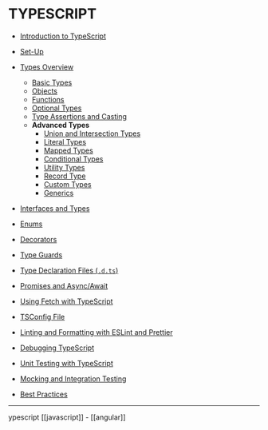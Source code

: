 # TYPESCRIPT
- [Introduction to TypeScript](typescript_introduction.md)
- [Set-Up](typescript_setup.md)
- [Types Overview](typescript_typesoverview.md)
	- [Basic Types](typescript_basic_types.md)
	- [Objects](typescript_objects.md)
	- [Functions](typescript_functions.md)
	- [Optional Types](typescript_optional_types.md)
	- [Type Assertions and Casting](typescript_assertioncasting.md)
	- **Advanced Types**
		- [Union and Intersection Types](typescript_unionintersection.md)
		- [Literal Types](typescript_literaltypes.md)
		- [Mapped Types](typescript_mappedtypes.md)
		- [Conditional Types](typescript_conditionaltypes.md)
		- [Utility Types](typescript_utilitytypes.md)
		- [Record Type](typescript_record.md)
		- [Custom Types](typescript_custom_types.md)
		- [Generics](typescript_generics.md)

- [Interfaces and Types](typescript_interfaces_types.md)
- [Enums](typescript_enums.md)
- [Decorators](typescript_decorators.md)
- [Type Guards](typescript_type_guards.md)
- [Type Declaration Files (`.d.ts`)](typescript_declaration_files.md)
- [Promises and Async/Await](typescript_async.md)
- [Using Fetch with TypeScript](typescript_fetch.md)
- [TSConfig File](typescript_tsconfig.md)
- [Linting and Formatting with ESLint and Prettier](typescript_linting.md)
- [Debugging TypeScript](typescript_debugging.md)
- [Unit Testing with TypeScript](typescript_unit_testing.md)
- [Mocking and Integration Testing](typescript_mocking_testing.md)
- [Best Practices](typescript_best_practices.md)
- - - 
ypescript   [[javascript]] - [[angular]]